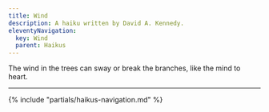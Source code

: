 ```yaml
---
title: Wind
description: A haiku written by David A. Kennedy.
eleventyNavigation:
  key: Wind
  parent: Haikus
---
```


The wind in the trees
can sway or break the branches,
like the mind to heart.

---

{% include "partials/haikus-navigation.md" %}
